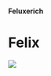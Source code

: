 #### Feluxerich
# Felix

<img src="https://github-readme-stats.vercel.app/api/top-langs/?username=Feluxerich&count_private=true&theme=dark" />

